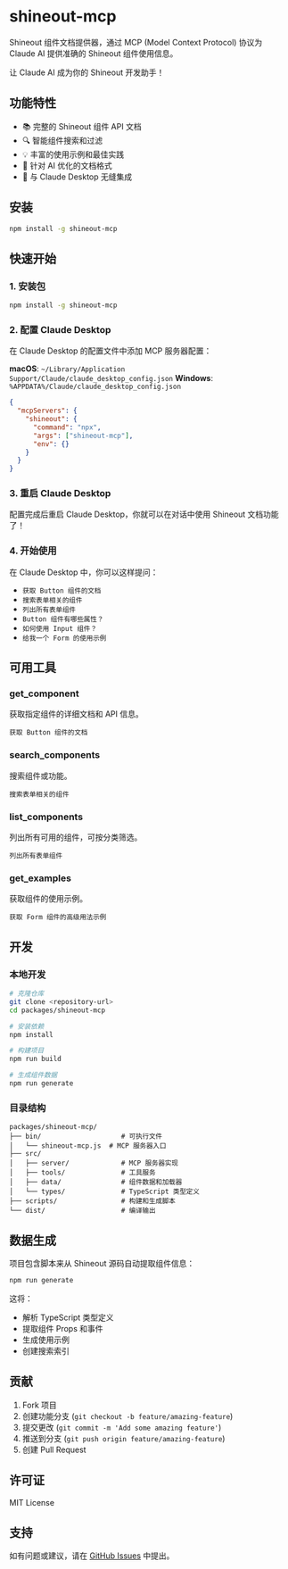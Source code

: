 # shineout-mcp

Shineout 组件文档提供器，通过 MCP (Model Context Protocol) 协议为 Claude AI 提供准确的 Shineout 组件使用信息。

让 Claude AI 成为你的 Shineout 开发助手！

## 功能特性

- 📚 完整的 Shineout 组件 API 文档
- 🔍 智能组件搜索和过滤
- 💡 丰富的使用示例和最佳实践
- 🎯 针对 AI 优化的文档格式
- 🔄 与 Claude Desktop 无缝集成

## 安装

```bash
npm install -g shineout-mcp
```

## 快速开始

### 1. 安装包

```bash
npm install -g shineout-mcp
```

### 2. 配置 Claude Desktop

在 Claude Desktop 的配置文件中添加 MCP 服务器配置：

**macOS**: `~/Library/Application Support/Claude/claude_desktop_config.json`
**Windows**: `%APPDATA%/Claude/claude_desktop_config.json`

```json
{
  "mcpServers": {
    "shineout": {
      "command": "npx",
      "args": ["shineout-mcp"],
      "env": {}
    }
  }
}
```

### 3. 重启 Claude Desktop

配置完成后重启 Claude Desktop，你就可以在对话中使用 Shineout 文档功能了！

### 4. 开始使用

在 Claude Desktop 中，你可以这样提问：

- `获取 Button 组件的文档`
- `搜索表单相关的组件`
- `列出所有表单组件`
- `Button 组件有哪些属性？`
- `如何使用 Input 组件？`
- `给我一个 Form 的使用示例`

## 可用工具

### get_component
获取指定组件的详细文档和 API 信息。

```
获取 Button 组件的文档
```

### search_components
搜索组件或功能。

```
搜索表单相关的组件
```

### list_components
列出所有可用的组件，可按分类筛选。

```
列出所有表单组件
```

### get_examples
获取组件的使用示例。

```
获取 Form 组件的高级用法示例
```

## 开发

### 本地开发

```bash
# 克隆仓库
git clone <repository-url>
cd packages/shineout-mcp

# 安装依赖
npm install

# 构建项目
npm run build

# 生成组件数据
npm run generate
```

### 目录结构

```
packages/shineout-mcp/
├── bin/                    # 可执行文件
│   └── shineout-mcp.js  # MCP 服务器入口
├── src/
│   ├── server/             # MCP 服务器实现
│   ├── tools/              # 工具服务
│   ├── data/               # 组件数据和加载器
│   └── types/              # TypeScript 类型定义
├── scripts/                # 构建和生成脚本
└── dist/                   # 编译输出
```

## 数据生成

项目包含脚本来从 Shineout 源码自动提取组件信息：

```bash
npm run generate
```

这将：
- 解析 TypeScript 类型定义
- 提取组件 Props 和事件
- 生成使用示例
- 创建搜索索引

## 贡献

1. Fork 项目
2. 创建功能分支 (`git checkout -b feature/amazing-feature`)
3. 提交更改 (`git commit -m 'Add some amazing feature'`)
4. 推送到分支 (`git push origin feature/amazing-feature`)
5. 创建 Pull Request

## 许可证

MIT License

## 支持

如有问题或建议，请在 [GitHub Issues](https://github.com/sheinsight/shineout-next/issues) 中提出。